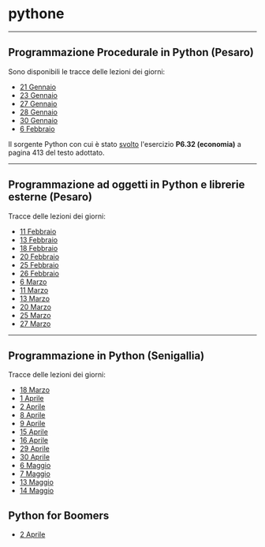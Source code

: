 # pythone

-----

## Programmazione Procedurale in Python (Pesaro)

Sono disponibili le tracce delle lezioni dei giorni:

* [21 Gennaio](pesaro/2025_01_21.pdf)
* [23 Gennaio](pesaro/2025_01_23.pdf)
* [27 Gennaio](pesaro/2025_01_27.pdf)
* [28 Gennaio](pesaro/2025_01_28.pdf)
* [30 Gennaio](pesaro/2025_01_30.pdf)
* [6 Febbraio](pesaro/2025_02_06.pdf)

Il sorgente Python con cui è stato [svolto](discount.py) l'esercizio **P6.32 (economia)**
a pagina 413 del testo adottato.

-----

## Programmazione ad oggetti in Python e librerie esterne (Pesaro)

Tracce delle lezioni dei giorni:

* [11 Febbraio](pesaro/2025_02_11.pdf)
* [13 Febbraio](pesaro/2025_02_13.pdf)
* [18 Febbraio](pesaro/2025_02_18.pdf)
* [20 Febbraio](pesaro/2025_02_20.pdf)
* [25 Febbraio](pesaro/2025_02_25.pdf)
* [26 Febbraio](pesaro/2025_02_26.pdf)
* [6  Marzo](pesaro/2025_03_06.pdf)
* [11 Marzo](pesaro/2025_03_11.pdf)
* [13 Marzo](pesaro/2025_03_13.pdf)
* [20 Marzo](pesaro/2025_03_20.pdf)
* [25 Marzo](pesaro/2025_03_25.pdf)
* [27 Marzo](pesaro/2025_03_27.pdf)

-----

## Programmazione in Python (Senigallia)

Tracce delle lezioni dei giorni:

* [18 Marzo](senigallia/2025_03_18.pdf)
* [1 Aprile](senigallia/2025_04_01.pdf)
* [2 Aprile](senigallia/2025_04_02.pdf)
* [8 Aprile](senigallia/2025_04_08.pdf)
* [9 Aprile](senigallia/2025_04_09.pdf)
* [15 Aprile](senigallia/2025_04_15.pdf)
* [16 Aprile](senigallia/2025_04_16.pdf)
* [29 Aprile](senigallia/2025_04_29.pdf)
* [30 Aprile](senigallia/2025_04_30.pdf)
* [6 Maggio](senigallia/2025_05_06.pdf)
* [7 Maggio](senigallia/2025_05_07.pdf)
* [13 Maggio](senigallia/2025_05_13.pdf)
* [14 Maggio](senigallia/2025_05_14.pdf)

## Python for Boomers

* [2 Aprile](boomers/P4B_01.pdf)